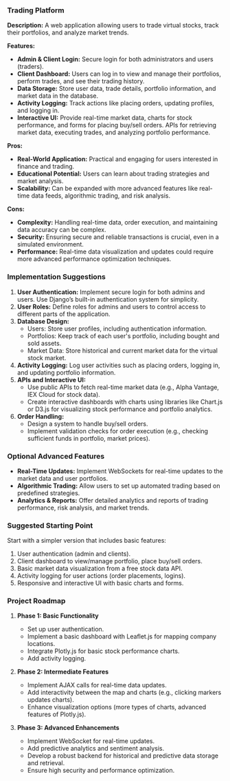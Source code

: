 
### **Trading Platform**

**Description:** A web application allowing users to trade virtual stocks, track their portfolios, and analyze market trends.

**Features:**
- **Admin & Client Login:** Secure login for both administrators and users (traders).
- **Client Dashboard:** Users can log in to view and manage their portfolios, perform trades, and see their trading history.
- **Data Storage:** Store user data, trade details, portfolio information, and market data in the database.
- **Activity Logging:** Track actions like placing orders, updating profiles, and logging in.
- **Interactive UI:** Provide real-time market data, charts for stock performance, and forms for placing buy/sell orders. APIs for retrieving market data, executing trades, and analyzing portfolio performance.

**Pros:**
- **Real-World Application:** Practical and engaging for users interested in finance and trading.
- **Educational Potential:** Users can learn about trading strategies and market analysis.
- **Scalability:** Can be expanded with more advanced features like real-time data feeds, algorithmic trading, and risk analysis.

**Cons:**
- **Complexity:** Handling real-time data, order execution, and maintaining data accuracy can be complex.
- **Security:** Ensuring secure and reliable transactions is crucial, even in a simulated environment.
- **Performance:** Real-time data visualization and updates could require more advanced performance optimization techniques.

### **Implementation Suggestions**

1. **User Authentication:** Implement secure login for both admins and users. Use Django’s built-in authentication system for simplicity.
2. **User Roles:** Define roles for admins and users to control access to different parts of the application.
3. **Database Design:**
   - Users: Store user profiles, including authentication information.
   - Portfolios: Keep track of each user's portfolio, including bought and sold assets.
   - Market Data: Store historical and current market data for the virtual stock market.
4. **Activity Logging:** Log user activities such as placing orders, logging in, and updating portfolio information.
5. **APIs and Interactive UI:**
   - Use public APIs to fetch real-time market data (e.g., Alpha Vantage, IEX Cloud for stock data).
   - Create interactive dashboards with charts using libraries like Chart.js or D3.js for visualizing stock performance and portfolio analytics.
6. **Order Handling:**
   - Design a system to handle buy/sell orders.
   - Implement validation checks for order execution (e.g., checking sufficient funds in portfolio, market prices).

### **Optional Advanced Features**

- **Real-Time Updates:** Implement WebSockets for real-time updates to the market data and user portfolios.
- **Algorithmic Trading:** Allow users to set up automated trading based on predefined strategies.
- **Analytics & Reports:** Offer detailed analytics and reports of trading performance, risk analysis, and market trends.

### **Suggested Starting Point**

Start with a simpler version that includes basic features:
1. User authentication (admin and clients).
2. Client dashboard to view/manage portfolio, place buy/sell orders.
3. Basic market data visualization from a free stock data API.
4. Activity logging for user actions (order placements, logins).
5. Responsive and interactive UI with basic charts and forms.

### **Project Roadmap**

1. **Phase 1: Basic Functionality**
   - Set up user authentication.
   - Implement a basic dashboard with Leaflet.js for mapping company locations.
   - Integrate Plotly.js for basic stock performance charts.
   - Add activity logging.

2. **Phase 2: Intermediate Features**
   - Implement AJAX calls for real-time data updates.
   - Add interactivity between the map and charts (e.g., clicking markers updates charts).
   - Enhance visualization options (more types of charts, advanced features of Plotly.js).

3. **Phase 3: Advanced Enhancements**
   - Implement WebSocket for real-time updates.
   - Add predictive analytics and sentiment analysis.
   - Develop a robust backend for historical and predictive data storage and retrieval.
   - Ensure high security and performance optimization.

